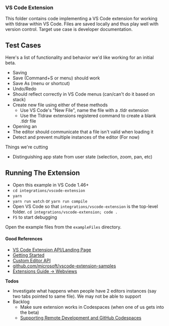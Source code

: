 ### VS Code Extension

This folder contains code implementing a VS Code extension for working with tldraw within VS Code. Files are saved locally and thus play well with version control. Target use case is developer documentation.

## Test Cases
Here's a list of functionality and behavior we'd like working for an initial beta.

 - Saving
  - Save (Command+S or menu) should work
  - Save As (menu or shortcut)
 - Undo/Redo
  - Should reflect correctly in VS Code menus (can/can't do it based on stack)
 - Create new file using either of these methods
   - Use VS Code's "New File", name the file with a .tldr extension 
   - Use the Tldraw extensions registered command to create a blank .tldr file
 - Opening an
 - The editor should communicate that a file isn't valid when loading it
 - Detect and prevent multiple instances of the editor (For now)

Things we're cutting
 - Distinguishing app state from user state (selection, zoom, pan, etc)

## Running The Extension

- Open this example in VS Code 1.46+
- `cd integrations/vscode-extension`
- `yarn`
- `yarn run watch` or `yarn run compile`
- Open VS Code so that `integrations/vscode-extension` is the top-level folder. `cd integrations/vscode-extension; code .`
- `F5` to start debugging

Open the example files from the `exampleFiles` directory.

#### Good References

- [VS Code Extension API/Landing Page](https://code.visualstudio.com/api)
- [Getting Started](https://code.visualstudio.com/api/get-started/your-first-extension)
- [Custom Editor API](https://code.visualstudio.com/api/extension-guides/custom-editors)
- [github.com/microsoft/vscode-extension-samples](https://github.com/microsoft/vscode-extension-samples)
- [Extensions Guide -> Webviews](https://code.visualstudio.com/api/extension-guides/webview)

**Todos**

- Investigate what happens when people have 2 editors instances (say two tabs pointed to same file). We may not be able to support
- Backlog
  - Make sure extension works in Codespaces (when one of us gets into the beta)
  - [Supporting Remote Development and GitHub Codespaces](https://code.visualstudio.com/api/advanced-topics/remote-extensions)
